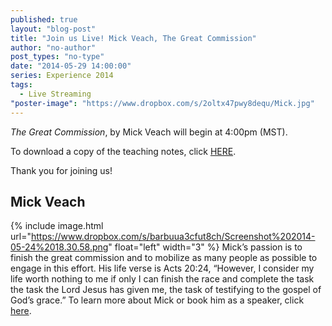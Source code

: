 ```yaml
---
published: true
layout: "blog-post"
title: "Join us Live! Mick Veach, The Great Commission"
author: "no-author"
post_types: "no-type"
date: "2014-05-29 14:00:00"
series: Experience 2014
tags: 
  - Live Streaming
"poster-image": "https://www.dropbox.com/s/2oltx47pwy8dequ/Mick.jpg"
---
```


*The Great Commission*, by Mick Veach will begin at 4:00pm (MST).  

To download a copy of the teaching notes, click <a href="https://www.dropbox.com/s/vi3hdxgwhikxz7g/Mick%20Veach%20-%20World%20Christian%20Discipleship.pdf" target="_blank">HERE</a>.

Thank you for joining us!

## Mick Veach
{% include image.html url="https://www.dropbox.com/s/barbuua3cfut8ch/Screenshot%202014-05-24%2018.30.58.png" float="left" width="3" %}
Mick’s passion is to finish the great commission and to mobilize as many people as possible to engage in this effort. His life verse is Acts 20:24, “However, I consider my life worth nothing to me if only I can finish the race and complete the task the task the Lord Jesus has given me, the task of testifying to the gospel of God’s grace.”
To learn more about Mick or book him as a speaker, click <a href="http://www.kbm.org/speakers/mick-veach/" target="_blank">here</a>.